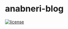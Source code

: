 # anabneri-blog
[![license](https://img.shields.io/github/license/anabneri/ananeri.com.br.svg)](/license)
